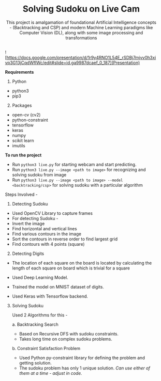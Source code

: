 <center><h1>Solving Sudoku on Live Cam</h1></center>

<center>This project is amalgamation of foundational Artificial Intelligence concepts - (Backtracking and CSP) and modern Machine Learning paradigms like Computer Vision (DL), along with some image processing and transformations</center>
<br/>

![https://docs.google.com/presentation/d/1r9y4RNO1L54E_rSDBj7mjvv0h3xivp3G13jCqdWflWc/edit#slide=id.ga9987dcaef_0_187](Presentation)

**Requirements**
 
 1. Python
   - python3
   - pip3
  
 2. Packages
   - open-cv (cv2)
   - python-constraint
   - tensorflow
   - keras
   - numpy
   - scikit learn
   - imutils

**To run the project**

 - Run `python3 live.py` for starting webcam and start predicting.
 - Run `python3 live.py --image <path to image>` for recognizing and solving sudoku from image
 - Run `python3 live.py --image <path to image> --model <backtracking/csp>` for solving sudoku with a particular algorithm

Steps Involved - 


 1. Detecting Sudoku
 
 - Used OpenCV Library to capture frames
 - For detecting Sudoku - 
 -  Invert the image
 -  Find horizontal and vertical lines
 -  Find various contours in the image
 -  Sort the contours in reverse order to find largest grid
 -  Find contours with 4 points (square)
 
 2. Detecting Digits
 
  - The location of each square on the board is located by calculating the length of each square on board which is trivial for a square

  - Used Deep Learning Model.
  - Trained the model on MNIST dataset of digits.
  - Used Keras with Tensorflow backend.
  
3. Solving Sudoku

    Used 2 Algorithms for this - 
    
    a. Backtracking Search 
    - Based on Recursive DFS with sudoku constraints.
    - Takes long time on complex sudoku problems.

    b. Constraint Satisfaction Problem
     - Used Python py-constraint library for defining the problem and getting solution.
     - The sudoku problem has only 1 unique solution.
        *Can use either of them at a time - adjust in code.*



